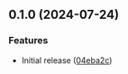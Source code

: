## 0.1.0 (2024-07-24)


### Features

* Initial release ([04eba2c](https://github.com/devops-consultants/conventional-changelog-release/commit/04eba2ce932192ddbc0c867c34730294e4c1cdc4))

